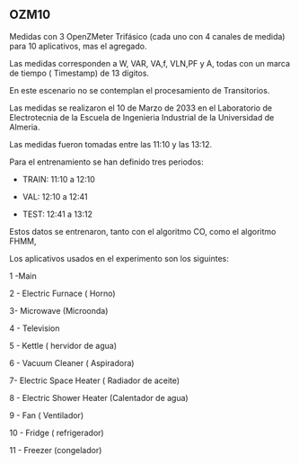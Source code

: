 ## OZM10

Medidas  con 3  OpenZMeter  Trifásico  (cada uno con 4 canales de medida)  para  10 aplicativos, mas el agregado.

Las medidas corresponden a W, VAR, VA,f, VLN,PF y A,   todas con un marca de tiempo ( Timestamp) de 13 dígitos.

En este escenario no se contemplan el procesamiento de Transitorios. 

Las medidas se realizaron el 10 de Marzo de 2033  en el Laboratorio de Electrotecnia de la  Escuela de Ingenieria Industrial de la Universidad de Almeria.

Las medidas fueron tomadas entre las 11:10 y las 13:12.
  
Para el  entrenamiento se  han definido tres periodos:

 - TRAIN: 11:10 a 12:10 

 - VAL: 12:10 a 12:41
 
 - TEST: 12:41 a 13:12
 
 Estos datos se entrenaron, tanto con el algoritmo CO, como el algoritmo FHMM,


Los aplicativos  usados en el experimento son los siguintes:

 1 -Main
 
2 - Electric Furnace ( Horno)

3- Microwave (Microonda)

4 - Television

5 - Kettle ( hervidor de agua)

6 - Vacuum Cleaner ( Aspiradora)

7- Electric Space Heater ( Radiador de aceite)

8 - Electric Shower Heater  (Calentador de agua)

9 - Fan  ( Ventilador)

10 - Fridge  ( refrigerador)

11 -  Freezer (congelador)


